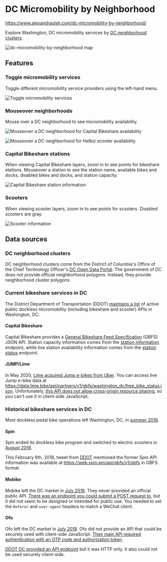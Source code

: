 # DC Micromobility by Neighborhood

https://www.alexandraulsh.com/dc-micromobility-by-neighborhood/

Explore Washington, DC micromobility services by [DC neighborhood clusters](http://opendata.dc.gov/datasets/neighborhood-clusters).

![dc-micromobility-by-neighborhood map](assets/map-full.png)

## Features

### Toggle micromobility services

Toggle different micromobility service providers using the left-hand menu.

![Toggle micromobility services](assets/toggle.png)

### Mouseover neighborhoods

Mouse over a DC neighborhood to see micromobility availability.

![Mouseover a DC neighborhood for Capital Bikeshare availability](assets/mouseover-neighborhood-cabi.png)

![Mouseover a DC neighborhood for Helbiz scooter availability](assets/mouseover-neighborhood-helbiz.png)

### Capital Bikeshare stations

When viewing Capital Bikeshare layers, zoom in to see points for bikeshare stations. Mouseover a station to see the station name, available bikes and docks, disabled bikes and docks, and station capacity.

![Capital Bikeshare station information](assets/mouseover-station.png)

### Scooters

When viewing scooter layers, zoom in to see points for scooters. Disabled scooters are gray.

![Scooter information](assets/scooter-points.png)
## Data sources

### DC neighborhood clusters

DC neighborhood clusters come from the District of Columbia's Office of the Chief Technology Officer's [DC Open Data Portal](http://opendata.dc.gov/datasets/neighborhood-clusters). The government of DC does not provide official neighborhood polygons. Instead, they provide neighborhood cluster polygons.

### Current bikeshare services in DC

The District Department of Transportation (DDOT) [maintains a list](https://ddot.dc.gov/page/dockless-api) of active public dockless micromobility (including bikeshare and scooter) APIs in Washington, DC.

#### Capital Bikeshare

Capital Bikeshare provides a [General Bikeshare Feed Specification](https://gbfs.capitalbikeshare.com/gbfs/gbfs.json) (GBFS) JSON API. Station capacity information comes from the [station information](https://gbfs.capitalbikeshare.com/gbfs/en/station_information.json) endpoint, while live station availability information comes from the [station status](https://gbfs.capitalbikeshare.com/gbfs/en/station_status.json) endpoint.

#### JUMP/Lime

In May 2020, [Lime acquired Jump e-bikes from Uber](https://techcrunch.com/2020/05/07/uber-leads-170-million-lime-investment-offloads-jump-to-lime/). You can access live Jump e-bike data at https://data.lime.bike/api/partners/v1/gbfs/washington_dc/free_bike_status.json. Unfortunately, [this API does not allow cross-origin resource sharing](https://github.com/alulsh/dc-bikeshare-by-neighborhood/issues/7), so you can't use it in client-side JavaScript.

### Historical bikeshare services in DC

Most dockless pedal bike operations left Washington, DC, in [summer 2018](https://ggwash.org/view/69307/who-killed-dcs-dockless-pedal-bicycles).

#### Spin

Spin ended its dockless bike program and switched to electric scooters in [August 2018](https://dc.curbed.com/2018/8/20/17761122/dc-dockless-bikes-scooters-transportation-spin-pilot).

This February 6th, 2018, tweet from [DDOT](https://twitter.com/DDOTDC/status/960885112731832320) mentioned the former Spin API information was available at https://web.spin.pm/api/gbfs/v1/gbfs in GBFS format.

#### Mobike

Mobike left the DC market in [July 2018](https://www.washingtonpost.com/news/dr-gridlock/wp/2018/07/25/mobike-becomes-second-dockless-bike-operator-to-pull-out-of-d-c/). They never provided an official public API. [There was an endpoint you could submit a POST request to](https://github.com/ubahnverleih/WoBike#mobike-china-italy-uk-japan), but it did not seem to be designed or intended for public use. You needed to set the `Referer` and `user-agent` headers to match a WeChat client.

#### Ofo

Ofo left the DC market in [July 2018](https://www.washingtonpost.com/news/dr-gridlock/wp/2018/07/24/dockless-bike-share-company-ofo-is-the-first-to-pull-out-of-d-c/). Ofo did not provide an API that could be securely used with client-side JavaScript. [Their main API required authentication with an OTP code and authorization token](https://github.com/ubahnverleih/WoBike/blob/master/Ofo.md).

[DDOT DC provided an API endpoint](https://twitter.com/DDOTDC/status/963143987216314368) but it was HTTP only. It also could not be used securely client-side.
